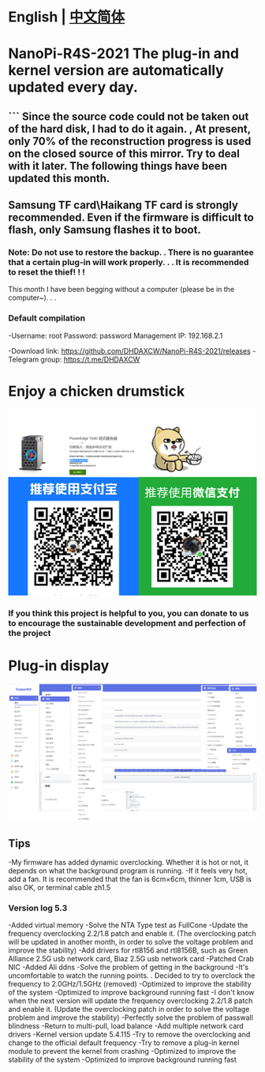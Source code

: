# English | [中文简体](https://github.com/DHDAXCW/NanoPi-R4S-2021/blob/main/README.md)
# NanoPi-R4S-2021 The plug-in and kernel version are automatically updated every day.
## ``` Since the source code could not be taken out of the hard disk, I had to do it again. , At present, only 70% of the reconstruction progress is used on the closed source of this mirror. Try to deal with it later. The following things have been updated this month.
## Samsung TF card\Haikang TF card is strongly recommended. Even if the firmware is difficult to flash, only Samsung flashes it to boot.
### Note: Do not use to restore the backup. . There is no guarantee that a certain plug-in will work properly. . . It is recommended to reset the thief! ! !
This month I have been begging without a computer (please be in the computer~). . .
### Default compilation

-Username: root Password: password Management IP: 192.168.2.1

-Download link: https://github.com/DHDAXCW/NanoPi-R4S-2021/releases
-Telegram group: https://t.me/DHDAXCW
# Enjoy a chicken drumstick
 ![Alt ​​text](data/2.jpg?raw=true "Title")
### If you think this project is helpful to you, you can donate to us to encourage the sustainable development and perfection of the project
# Plug-in display
 ![Alt ​​text](data/20.jpg?raw=true "Title")
## Tips
 -My firmware has added dynamic overclocking. Whether it is hot or not, it depends on what the background program is running.
 -If it feels very hot, add a fan. It is recommended that the fan is 6cm×6cm, thinner 1cm, USB is also OK, or terminal cable zh1.5


### Version log 5.3
-Added virtual memory
-Solve the NTA Type test as FullCone
-Update the frequency overclocking 2.2/1.8 patch and enable it. (The overclocking patch will be updated in another month, in order to solve the voltage problem and improve the stability)
-Add drivers for rtl8156 and rtl8156B, such as Green Alliance 2.5G usb network card, Biaz 2.5G usb network card
-Patched Crab NIC
-Added Ali ddns
-Solve the problem of getting in the background
-It's uncomfortable to watch the running points. . Decided to try to overclock the frequency to 2.0GHz/1.5GHz (removed)
-Optimized to improve the stability of the system
-Optimized to improve background running fast
-I don't know when the next version will update the frequency overclocking 2.2/1.8 patch and enable it. (Update the overclocking patch in order to solve the voltage problem and improve the stability)
-Perfectly solve the problem of passwall blindness
-Return to multi-pull, load balance
-Add multiple network card drivers
-Kernel version update 5.4.115
-Try to remove the overclocking and change to the official default frequency
-Try to remove a plug-in kernel module to prevent the kernel from crashing
-Optimized to improve the stability of the system
-Optimized to improve background running fast
